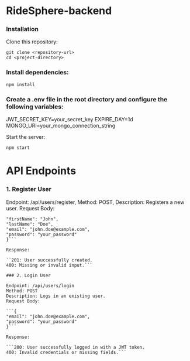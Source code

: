 # RideSphere-backend

### Installation

Clone this repository:

```
git clone <repository-url>
cd <project-directory>
```

### Install dependencies:

```
npm install
```

### Create a .env file in the root directory and configure the following variables:

JWT_SECRET_KEY=your_secret_key
EXPIRE_DAY=1d
MONGO_URI=your_mongo_connection_string

Start the server:

```
npm start
```

# API Endpoints

### 1. Register User

Endpoint: /api/users/register,
Method: POST,
Description: Registers a new user.
Request Body:

```{
"firstName": "John",
"lastName": "Doe",
"email": "john.doe@example.com",
"password": "your_password"
}```

Response:

``201: User successfully created.
400: Missing or invalid input.```

### 2. Login User

Endpoint: /api/users/login
Method: POST
Description: Logs in an existing user.
Request Body:

```{
"email": "john.doe@example.com",
"password": "your_password"
}```

Response:

```200: User successfully logged in with a JWT token.
400: Invalid credentials or missing fields.```
````
